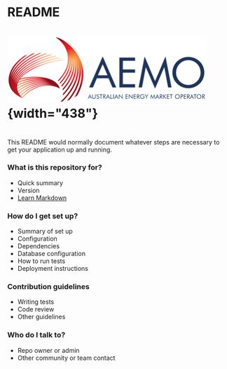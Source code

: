 # README

# ![](www/AEMO%20logo.png){width="438"}

# 

This README would normally document whatever steps are necessary to get your application up and running.

### What is this repository for?

-   Quick summary
-   Version
-   [Learn Markdown](https://bitbucket.org/tutorials/markdowndemo)

### How do I get set up?

-   Summary of set up
-   Configuration
-   Dependencies
-   Database configuration
-   How to run tests
-   Deployment instructions

### Contribution guidelines

-   Writing tests
-   Code review
-   Other guidelines

### Who do I talk to?

-   Repo owner or admin
-   Other community or team contact
